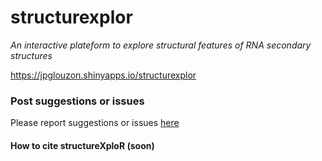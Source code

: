 # structurexplor #

*An interactive plateform to explore structural features of RNA secondary structures*

https://jpglouzon.shinyapps.io/structurexplor

### Post suggestions or issues
Please report suggestions or issues [here](https://github.com/jpsglouzon/structurexplor/issues)

#### How to cite structureXploR (soon)
